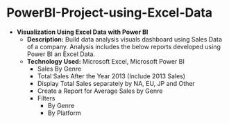 # PowerBI-Project-using-Excel-Data

- <b>Visualization Using Excel Data with Power BI</b>
  - <b>Description:</b> Build data analysis visuals dashboard using Sales Data of a company. Analysis includes the below reports developed using Power BI an Excel Data.
  - <b>Technology Used:</b> Microsoft Excel, Microsoft Power BI 
    - Sales By Genre
    - Total Sales After the Year 2013 (Include 2013 Sales)
    - Display Total Sales separately by NA, EU, JP and Other
    - Create a Report for Average Sales by Genre
    - Filters
        - By Genre
        - By Platform
